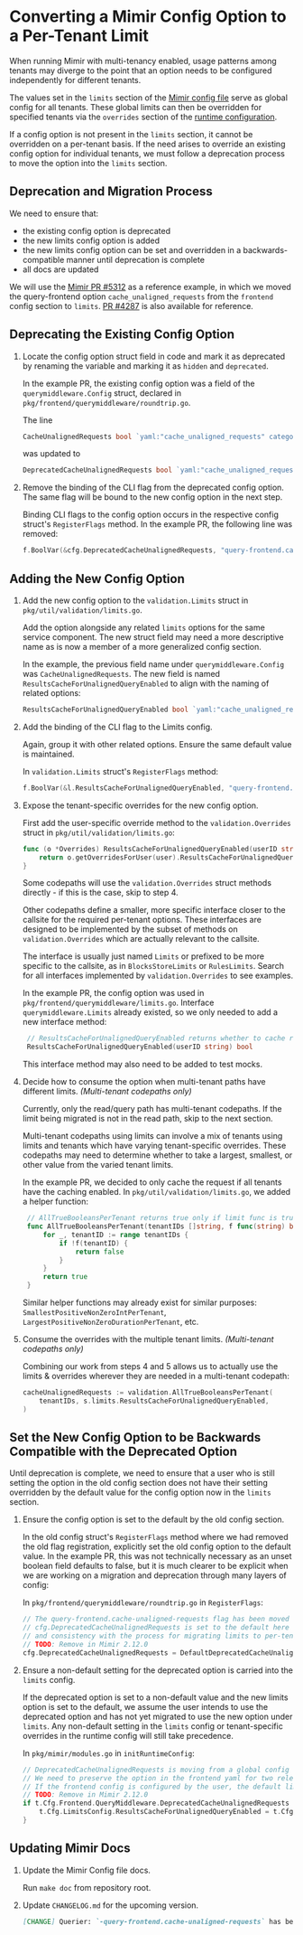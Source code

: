 # Converting a Mimir Config Option to a Per-Tenant Limit

When running Mimir with multi-tenancy enabled, usage patterns among tenants may diverge to the point that an option needs to be configured independently for different tenants.

The values set in the `limits` section of the [Mimir config file](https://grafana.com/docs/mimir/latest/references/configuration-parameters/#limits) serve as global config for all tenants.
These global limits can then be overridden for specified tenants via the `overrides` section of the [runtime configuration](https://grafana.com/docs/mimir/latest/configure/about-runtime-configuration/#runtime-configuration-of-per-tenant-limits).

If a config option is not present in the `limits` section, it cannot be overridden on a per-tenant basis.
If the need arises to override an existing config option for individual tenants, we must follow a deprecation process to move the option into the `limits` section.

## Deprecation and Migration Process

We need to ensure that:

- the existing config option is deprecated
- the new limits config option is added
- the new limits config option can be set and overridden in a backwards-compatible manner until deprecation is complete
- all docs are updated

We will use the [Mimir PR #5312](https://github.com/grafana/mimir/pull/5312) as a reference example, in which we moved the query-frontend option `cache_unaligned_requests` from the `frontend` config section to `limits`.
[PR #4287](https://github.com/grafana/mimir/pull/4287) is also available for reference.

## Deprecating the Existing Config Option

1. Locate the config option struct field in code and mark it as deprecated by renaming the variable and marking it as `hidden` and `deprecated`.

   In the example PR, the existing config option was a field of the `querymiddleware.Config` struct, declared in `pkg/frontend/querymiddleware/roundtrip.go`.

   The line

   ```go
   CacheUnalignedRequests bool `yaml:"cache_unaligned_requests" category:"advanced"`
   ```

   was updated to

   ```go
   DeprecatedCacheUnalignedRequests bool `yaml:"cache_unaligned_requests" category:"advanced" doc:"hidden"` // Deprecated: Deprecated in Mimir 2.10.0, remove in Mimir 2.12.0 (https://github.com/grafana/mimir/issues/5253)
   ```

2. Remove the binding of the CLI flag from the deprecated config option.
   The same flag will be bound to the new config option in the next step.

   Binding CLI flags to the config option occurs in the respective config struct's `RegisterFlags` method.
   In the example PR, the following line was removed:

   ```go
   f.BoolVar(&cfg.DeprecatedCacheUnalignedRequests, "query-frontend.cache-unaligned-requests", false, "Cache requests that are not step-aligned.")
   ```

## Adding the New Config Option

1. Add the new config option to the `validation.Limits` struct in `pkg/util/validation/limits.go`.

   Add the option alongside any related `limits` options for the same service component.
   The new struct field may need a more descriptive name as is now a member of a more generalized config section.

   In the example, the previous field name under `querymiddleware.Config` was `CacheUnalignedRequests`.
   The new field is named `ResultsCacheForUnalignedQueryEnabled` to align with the naming of related options:

   ```go
   ResultsCacheForUnalignedQueryEnabled bool `yaml:"cache_unaligned_requests" json:"cache_unaligned_requests" category:"advanced"`
   ```

2. Add the binding of the CLI flag to the Limits config.

   Again, group it with other related options.
   Ensure the same default value is maintained.

   In `validation.Limits` struct's `RegisterFlags` method:

   ```go
   f.BoolVar(&l.ResultsCacheForUnalignedQueryEnabled, "query-frontend.cache-unaligned-requests", false, "Cache requests that are not step-aligned.")
   ```

3. Expose the tenant-specific overrides for the new config option.

   First add the user-specific override method to the `validation.Overrides` struct in `pkg/util/validation/limits.go`:

   ```go
   func (o *Overrides) ResultsCacheForUnalignedQueryEnabled(userID string) bool {
       return o.getOverridesForUser(user).ResultsCacheForUnalignedQueryEnabled
   }
   ```

   Some codepaths will use the `validation.Overrides` struct methods directly - if this is the case, skip to step 4.

   Other codepaths define a smaller, more specific interface closer to the callsite for the required per-tenant options.
   These interfaces are designed to be implemented by the subset of methods on `validation.Overrides` which are actually relevant to the callsite.

   The interface is usually just named `Limits` or prefixed to be more specific to the callsite, as in `BlocksStoreLimits` or `RulesLimits`.
   Search for all interfaces implemented by `validation.Overrides` to see examples.

   In the example PR, the config option was used in `pkg/frontend/querymiddleware/limits.go`.
   Interface `querymiddleware.Limits` already existed, so we only needed to add a new interface method:

   ```go
    // ResultsCacheForUnalignedQueryEnabled returns whether to cache results for queries that are not step-aligned
    ResultsCacheForUnalignedQueryEnabled(userID string) bool
   ```

   This interface method may also need to be added to test mocks.

4. Decide how to consume the option when multi-tenant paths have different limits. _(Multi-tenant codepaths only)_

   Currently, only the read/query path has multi-tenant codepaths. If the limit being migrated is not in the read path, skip to the next section.

   Multi-tenant codepaths using limits can involve a mix of tenants using limits and tenants which have varying tenant-specific overrides.
   These codepaths may need to determine whether to take a largest, smallest, or other value from the varied tenant limits.

   In the example PR, we decided to only cache the request if all tenants have the caching enabled.
   In `pkg/util/validation/limits.go`, we added a helper function:

   ```go
    // AllTrueBooleansPerTenant returns true only if limit func is true for all given tenants
    func AllTrueBooleansPerTenant(tenantIDs []string, f func(string) bool) bool {
        for _, tenantID := range tenantIDs {
            if !f(tenantID) {
                return false
            }
        }
        return true
    }
   ```

   Similar helper functions may already exist for similar purposes: `SmallestPositiveNonZeroIntPerTenant`, `LargestPositiveNonZeroDurationPerTenant`, etc.

5. Consume the overrides with the multiple tenant limits. _(Multi-tenant codepaths only)_

   Combining our work from steps 4 and 5 allows us to actually use the limits & overrides wherever they are needed in a multi-tenant codepath:

   ```go
   cacheUnalignedRequests := validation.AllTrueBooleansPerTenant(
       tenantIDs, s.limits.ResultsCacheForUnalignedQueryEnabled,
   )
   ```

## Set the New Config Option to be Backwards Compatible with the Deprecated Option

Until deprecation is complete, we need to ensure that a user who is still setting the option in the old config section does not have their setting overridden by the default value for the config option now in the `limits` section.

1. Ensure the config option is set to the default by the old config section.

   In the old config struct's `RegisterFlags` method where we had removed the old flag registration, explicitly set the old config option to the default value.
   In the example PR, this was not technically necessary as an unset boolean field defaults to false, but it is much clearer to be explicit when we are working on a migration and deprecation through many layers of config:

   In `pkg/frontend/querymiddleware/roundtrip.go` in `RegisterFlags`:

   ```go
   // The query-frontend.cache-unaligned-requests flag has been moved to the limits.go file
   // cfg.DeprecatedCacheUnalignedRequests is set to the default here for clarity
   // and consistency with the process for migrating limits to per-tenant config
   // TODO: Remove in Mimir 2.12.0
   cfg.DeprecatedCacheUnalignedRequests = DefaultDeprecatedCacheUnalignedRequests
   ```

2. Ensure a non-default setting for the deprecated option is carried into the `limits` config.

   If the deprecated option is set to a non-default value and the new limits option is set to the default, we assume the user intends to use the deprecated option and has not yet migrated to use the new option under `limits`.
   Any non-default setting in the `limits` config or tenant-specific overrides in the runtime config will still take precedence.

   In `pkg/mimir/modules.go` in `initRuntimeConfig`:

   ```go
   // DeprecatedCacheUnalignedRequests is moving from a global config that can in the frontend yaml to a limit config
   // We need to preserve the option in the frontend yaml for two releases
   // If the frontend config is configured by the user, the default limit is overwritten
   // TODO: Remove in Mimir 2.12.0
   if t.Cfg.Frontend.QueryMiddleware.DeprecatedCacheUnalignedRequests != querymiddleware.DefaultDeprecatedCacheUnalignedRequests {
       t.Cfg.LimitsConfig.ResultsCacheForUnalignedQueryEnabled = t.Cfg.Frontend.QueryMiddleware.DeprecatedCacheUnalignedRequests
   }
   ```

## Updating Mimir Docs

1. Update the Mimir Config file docs.

   Run `make doc` from repository root.

2. Update `CHANGELOG.md` for the upcoming version.

   ```markdown
   [CHANGE] Querier: `-query-frontend.cache-unaligned-requests` has been moved from a global flag to a per-tenant override. #5312
   ```
